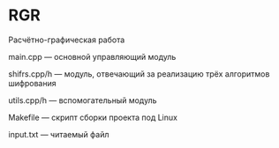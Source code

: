 # RGR
Расчётно-графическая работа

main.cpp — основной управляющий модуль

shifrs.cpp/h — модуль, отвечающий за реализацию трёх алгоритмов шифрования

utils.cpp/h — вспомогательный модуль

Makefile — скрипт сборки проекта под Linux

input.txt — читаемый файл
